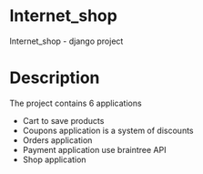 # Internet_shop
Internet_shop - django project

# Description
The project contains 6 applications
* Cart to save products
* Coupons application is a system of discounts
* Orders application
* Payment application use braintree API
* Shop application
